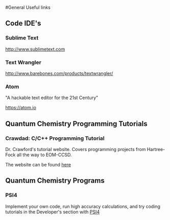 #General Useful links

## Code IDE's

### Sublime Text
http://www.sublimetext.com

### Text Wrangler
http://www.barebones.com/products/textwrangler/

### Atom
"A hackable text editor for the 21st Century"

https://atom.io

## Quantum Chemistry Programming Tutorials

### Crawdad: C/C++ Programming Tutorial

Dr. Crawford's tutorial website. Covers programming projects from Hartree-Fock all the way to EOM-CCSD. 
 
The website can be found [here](http://sirius.chem.vt.edu/wiki/doku.php?id=crawdad:programming)

## Quantum Chemistry Programs

### PSI4
Implement your own code, run high accuracy calculations, and try coding tutorials in the Developer's section with [PSI4](http://psicode.org/)

